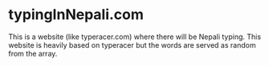 # typingInNepali.com
This is a website (like typeracer.com) where there will be Nepali typing. This website is heavily based on typeracer 
but the words are served as random from the array. 

